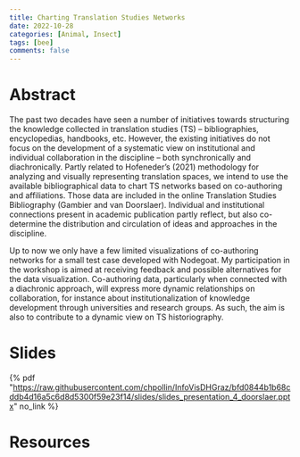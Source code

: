 ```yaml
---
title: Charting Translation Studies Networks 
date: 2022-10-28
categories: [Animal, Insect]
tags: [bee]
comments: false
---
```


# Abstract 

The past two decades have seen a number of initiatives towards structuring the
knowledge collected in translation studies (TS) – bibliographies, encyclopedias,
handbooks, etc. However, the existing initiatives do not focus on the development of a
systematic view on institutional and individual collaboration in the discipline – both
synchronically and diachronically. Partly related to Hofeneder’s (2021) methodology for
analyzing and visually representing translation spaces, we intend to use the available
bibliographical data to chart TS networks based on co-authoring and affiliations. Those
data are included in the online Translation Studies Bibliography (Gambier and van
Doorslaer). Individual and institutional connections present in academic publication
partly reflect, but also co-determine the distribution and circulation of ideas and
approaches in the discipline.

Up to now we only have a few limited visualizations of co-authoring networks for a
small test case developed with Nodegoat. My participation in the workshop is aimed at
receiving feedback and possible alternatives for the data visualization. Co-authoring
data, particularly when connected with a diachronic approach, will express more
dynamic relationships on collaboration, for instance about institutionalization of
knowledge development through universities and research groups. As such, the aim is
also to contribute to a dynamic view on TS historiography.

# Slides

{% pdf "https://raw.githubusercontent.com/chpollin/InfoVisDHGraz/bfd0844b1b68cddb4d16a5c6d8d5300f59e23f14/slides/slides_presentation_4_doorslaer.pptx" no_link %}

# Resources
